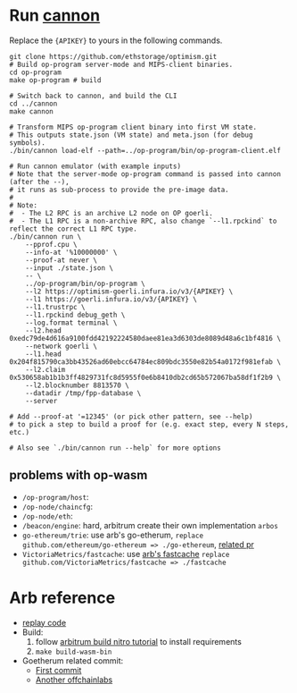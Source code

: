 # Run [cannon](https://github.com/ethstorage/optimism/tree/develop/cannon)

Replace the `{APIKEY}` to yours in the following commands.

```
git clone https://github.com/ethstorage/optimism.git
# Build op-program server-mode and MIPS-client binaries.
cd op-program
make op-program # build

# Switch back to cannon, and build the CLI
cd ../cannon
make cannon

# Transform MIPS op-program client binary into first VM state.
# This outputs state.json (VM state) and meta.json (for debug symbols).
./bin/cannon load-elf --path=../op-program/bin/op-program-client.elf

# Run cannon emulator (with example inputs)
# Note that the server-mode op-program command is passed into cannon (after the --),
# it runs as sub-process to provide the pre-image data.
#
# Note:
#  - The L2 RPC is an archive L2 node on OP goerli.
#  - The L1 RPC is a non-archive RPC, also change `--l1.rpckind` to reflect the correct L1 RPC type.
./bin/cannon run \
    --pprof.cpu \
    --info-at '%10000000' \
    --proof-at never \
    --input ./state.json \
    -- \
    ../op-program/bin/op-program \
    --l2 https://optimism-goerli.infura.io/v3/{APIKEY} \
    --l1 https://goerli.infura.io/v3/{APIKEY} \
    --l1.trustrpc \
    --l1.rpckind debug_geth \
    --log.format terminal \
    --l2.head 0xedc79de4d616a9100fdd42192224580daee81ea3d6303de8089d48a6c1bf4816 \
    --network goerli \
    --l1.head 0x204f815790ca3bb43526ad60ebcc64784ec809bdc3550e82b54a0172f981efab \
    --l2.claim 0x530658ab1b1b3ff4829731fc8d5955f0e6b8410db2cd65b572067ba58df1f2b9 \
    --l2.blocknumber 8813570 \
    --datadir /tmp/fpp-database \
    --server

# Add --proof-at '=12345' (or pick other pattern, see --help)
# to pick a step to build a proof for (e.g. exact step, every N steps, etc.)

# Also see `./bin/cannon run --help` for more options

```

## problems with op-wasm
-  `/op-program/host`:
- `/op-node/chaincfg`:
- `/op-node/eth`:
- `/beacon/engine`: hard, arbitrum create their own implementation `arbos`
- `go-ethereum/trie`: use arb's go-etherum, `replace github.com/ethereum/go-ethereum => ./go-ethereum`, [related pr](https://github.com/OffchainLabs/go-ethereum/pull/205)
- `VictoriaMetrics/fastcache`: use [arb's fastcache](https://github.com/OffchainLabs/fastcache) `replace github.com/VictoriaMetrics/fastcache => ./fastcache`

# Arb reference
- [replay code](https://github.com/OffchainLabs/nitro/blob/master/cmd/replay/main.go)
- Build: 
    1. follow [arbitrum build nitro tutorial](https://docs.arbitrum.io/node-running/how-tos/build-nitro-locally) to install requirements
    2. `make build-wasm-bin`
- Goetherum related commit:
    - [First commit](https://github.com/OffchainLabs/go-ethereum/commits?after=1319d385dc35f0a3be7166ec4a63ce83de89c376+244&author=PlasmaPower)
    - [Another offchainlabs](https://github.com/OffchainLabs/go-ethereum/commits?author=Tristan-Wilson&before=1319d385dc35f0a3be7166ec4a63ce83de89c376+70)